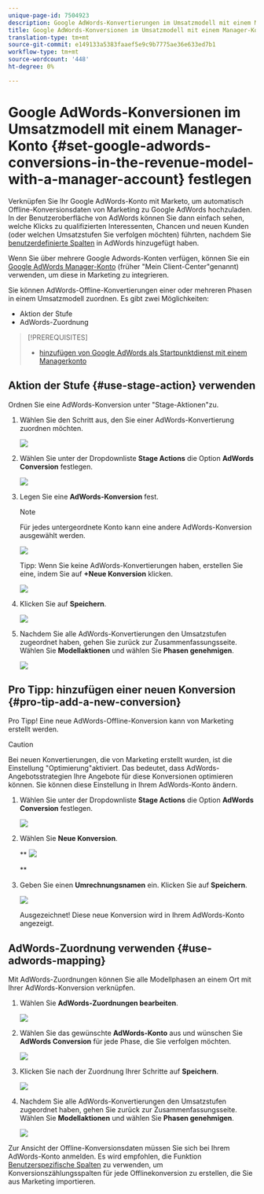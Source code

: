 ```yaml
---
unique-page-id: 7504923
description: Google AdWords-Konvertierungen im Umsatzmodell mit einem Manager-Konto - Marketing Docs - Produktdokumentation festlegen
title: Google AdWords-Konversionen im Umsatzmodell mit einem Manager-Konto festlegen
translation-type: tm+mt
source-git-commit: e149133a5383faaef5e9c9b7775ae36e633ed7b1
workflow-type: tm+mt
source-wordcount: '448'
ht-degree: 0%

---
```



# Google AdWords-Konversionen im Umsatzmodell mit einem Manager-Konto {#set-google-adwords-conversions-in-the-revenue-model-with-a-manager-account} festlegen

Verknüpfen Sie Ihr Google AdWords-Konto mit Marketo, um automatisch Offline-Konversionsdaten von Marketing zu Google AdWords hochzuladen. In der Benutzeroberfläche von AdWords können Sie dann einfach sehen, welche Klicks zu qualifizierten Interessenten, Chancen und neuen Kunden (oder welchen Umsatzstufen Sie verfolgen möchten) führten, nachdem Sie [benutzerdefinierte Spalten](https://support.google.com/adwords/answer/3073556) in AdWords hinzugefügt haben.

Wenn Sie über mehrere Google Adwords-Konten verfügen, können Sie ein [Google AdWords Manager-Konto](https://www.google.com/adwords/manager-accounts/) (früher &quot;Mein Client-Center&quot;genannt) verwenden, um diese in Marketing zu integrieren.

Sie können AdWords-Offline-Konvertierungen einer oder mehreren Phasen in einem Umsatzmodell zuordnen. Es gibt zwei Möglichkeiten:

* Aktion der Stufe
* AdWords-Zuordnung

>[!PREREQUISITES]
>
>* [hinzufügen von Google AdWords als Startpunktdienst mit einem Managerkonto](../../../../product-docs/administration/additional-integrations/add-google-adwords-as-a-launchpoint-service-with-a-manager-account.md)

>



## Aktion der Stufe {#use-stage-action} verwenden

Ordnen Sie eine AdWords-Konversion unter &quot;Stage-Aktionen&quot;zu.

1. Wählen Sie den Schritt aus, den Sie einer AdWords-Konvertierung zuordnen möchten.

   ![](assets/image2015-2-26-16-3a40-3a2.png)

1. Wählen Sie unter der Dropdownliste **Stage Actions** die Option **AdWords Conversion** festlegen.

   ![](assets/image2015-2-26-16-3a52-3a24.png)

1. Legen Sie eine **AdWords-Konversion** fest.

   >[!NOTE]
   >
   >Für jedes untergeordnete Konto kann eine andere AdWords-Konversion ausgewählt werden.

   ![](assets/image2015-3-27-17-3a16-3a37.png)

   Tipp: Wenn Sie keine AdWords-Konvertierungen haben, erstellen Sie eine, indem Sie auf **+Neue Konversion** klicken.

   ![](assets/image2015-3-27-17-3a18-3a58.png)

1. Klicken Sie auf **Speichern**.

   ![](assets/image2015-3-27-17-3a21-3a15.png)

1. Nachdem Sie alle AdWords-Konvertierungen den Umsatzstufen zugeordnet haben, gehen Sie zurück zur Zusammenfassungsseite. Wählen Sie **Modellaktionen** und wählen Sie **Phasen genehmigen**.

   ![](assets/image2015-2-27-12-3a20-3a20.png)

## Pro Tipp: hinzufügen einer neuen Konversion {#pro-tip-add-a-new-conversion}

Pro Tipp! Eine neue AdWords-Offline-Konversion kann von Marketing erstellt werden.

>[!CAUTION]
>
>Bei neuen Konvertierungen, die von Marketing erstellt wurden, ist die Einstellung &quot;Optimierung&quot;aktiviert. Das bedeutet, dass AdWords-Angebotsstrategien Ihre Angebote für diese Konversionen optimieren können. Sie können diese Einstellung in Ihrem AdWords-Konto ändern.

1. Wählen Sie unter der Dropdownliste **Stage Actions** die Option **AdWords Conversion** festlegen.

   ![](assets/image2015-2-26-16-3a52-3a24.png)

1. Wählen Sie **Neue Konversion**.

   ** ![](assets/image2015-3-27-17-3a23-3a13.png)

   **

1. Geben Sie einen **Umrechnungsnamen** ein. Klicken Sie auf **Speichern**.

   ![](assets/image2015-3-27-17-3a24-3a49.png)

   Ausgezeichnet! Diese neue Konversion wird in Ihrem AdWords-Konto angezeigt.

## AdWords-Zuordnung verwenden {#use-adwords-mapping}

Mit AdWords-Zuordnungen können Sie alle Modellphasen an einem Ort mit Ihrer AdWords-Konversion verknüpfen.

1. Wählen Sie **AdWords-Zuordnungen bearbeiten**.

   ![](assets/image2015-2-26-17-3a3-3a29.png)

1. Wählen Sie das gewünschte **AdWords-Konto** aus und wünschen Sie **AdWords Conversion** für jede Phase, die Sie verfolgen möchten.

   ![](assets/image2015-3-27-17-3a30-3a15.png)

1. Klicken Sie nach der Zuordnung Ihrer Schritte auf **Speichern**.

   ![](assets/image2015-3-27-17-3a30-3a48.png)

1. Nachdem Sie alle AdWords-Konvertierungen den Umsatzstufen zugeordnet haben, gehen Sie zurück zur Zusammenfassungsseite. Wählen Sie **Modellaktionen** und wählen Sie **Phasen genehmigen**.

   ![](assets/image2015-2-27-12-3a20-3a20.png)

Zur Ansicht der Offline-Konversionsdaten müssen Sie sich bei Ihrem AdWords-Konto anmelden. Es wird empfohlen, die Funktion [Benutzerspezifische Spalten](https://support.google.com/adwords/answer/3073556) zu verwenden, um Konversionszählungsspalten für jede Offlinekonversion zu erstellen, die Sie aus Marketing importieren.
